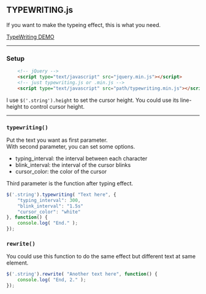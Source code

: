 ## TYPEWRITING.js

If you want to make the typeing effect, this is what you need.

[TypeWriting DEMO](http://github.eddiewen.me/TypeWriting.js/)

----
### Setup
~~~html
	<!-- jQuery -->
	<script type="text/javascript" src="jquery.min.js"></script>
	<!-- just typewriting.js or .min.js -->
	<script type="text/javascript" src="path/typewriting.min.js"></script>
~~~
I use `$('.string').height` to set the cursor height. You could use its line-height to control cursor height. 

----

### `typewriting()`

Put the text you want as first parameter.  
With second parameter, you can set some options.

* typing_interval: the interval between each character
* blink_interval: the interval of the cursor blinks
* cursor_color: the color of the cursor

Third parameter is the function after typing effect.

~~~javascript
$('.string').typewriting( "Text here", {
	"typing_interval": 300,
	"blink_interval": "1.5s"
	"cursor_color": "white"
}, function() {
	console.log( "End." );
});
~~~

### `rewrite()`

You could use this function to do the same effect but different text at same element.

~~~javascript
$('.string').rewrite( "Another text here", function() {
	console.log( "End, 2." );
});
~~~
